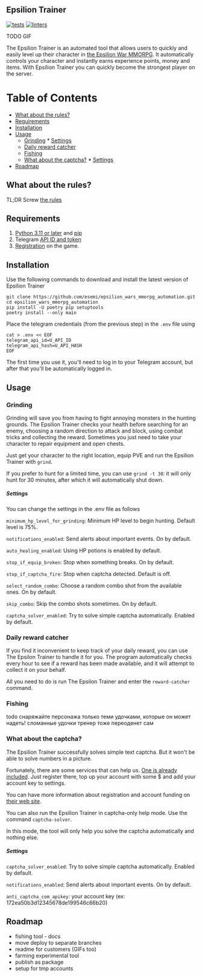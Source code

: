 Epsilion Trainer
---
[![tests](https://github.com/esemi/epsilion_wars_mmorpg_automation/actions/workflows/tests.yml/badge.svg?branch=master)](https://github.com/esemi/epsilion_wars_mmorpg_automation/actions/workflows/tests.yml)
[![linters](https://github.com/esemi/epsilion_wars_mmorpg_automation/actions/workflows/linters.yml/badge.svg?branch=master)](https://github.com/esemi/epsilion_wars_mmorpg_automation/actions/workflows/linters.yml)

TODO GIF

The Epsilion Trainer is an automated tool that allows users to quickly and easily level up their character in [the Epsilion War MMORPG](https://t.me/epsilionwarbot?start=ref-537453818).
It automatically controls your character and instantly earns experience points, money and items.
With Epsilion Trainer you can quickly become the strongest player on the server.

Table of Contents
=================

   * [What about the rules?](#what-about-the-rules)
   * [Requirements](#requirements)
   * [Installation](#installation)
   * [Usage](#usage)
      * [Grinding](#grinding)
            * [Settings](#settings)
      * [Daily reward catcher](#daily-reward-catcher)
      * [Fishing](#fishing)
      * [What about the captcha?](#what-about-the-captcha)
            * [Settings](#settings-1)
   * [Roadmap](#roadmap)


## What about the rules?
TL;DR Screw [the rules](https://teletype.in/@epsilionwar/HkPsNEfZL)


## Requirements
1. [Python 3.11 or later](https://www.python.org/downloads/) and [pip](https://pip.pypa.io/en/stable/installation/) 
2. Telegram [API ID and token](https://docs.telethon.dev/en/stable/basic/signing-in.html#signing-in)
3. [Registration](https://t.me/epsilionwarbot?start=ref-537453818) on the game.


## Installation
Use the following commands to download and install the latest version of Epsilion Trainer
```shell
git clone https://github.com/esemi/epsilion_wars_mmorpg_automation.git
cd epsilion_wars_mmorpg_automation
pip install -U poetry pip setuptools
poetry install --only main
```

Place the telegram credentials (from the previous step) in the `.env` file using
```shell
cat > .env << EOF
telegram_api_id=U_API_ID
telegram_api_hash=U_API_HASH
EOF
```
The first time you use it, you'll need to log in to your Telegram account, but after that you'll be automatically logged in.

## Usage
### Grinding
Grinding will save you from having to fight annoying monsters in the hunting grounds. 
The Epsilion Trainer checks your health before searching for an enemy, choosing a random direction to attack and block, using combat tricks and collecting the reward. 
Sometimes you just need to take your character to repair equipment and open chests.

Just get your character to the right location, equip PVE and run the Epsilion Trainer with `grind`. 

If you prefer to hunt for a limited time, you can use `grind -t 30`: it will only hunt for 30 minutes, after which it will automatically shut down.


##### Settings
You can change the settings in the .env file as follows

`minimum_hp_level_for_grinding`: Minimum HP level to begin hunting. Default level is 75%.

`notifications_enabled`: Send alerts about important events. On by default.

`auto_healing_enabled`: Using HP potions is enabled by default.

`stop_if_equip_broken`: Stop when something breaks. On by default.

`stop_if_captcha_fire`: Stop when captcha detected. Default is off.

`select_random_combo`: Choose a random combo shot from the available ones. On by default.

`skip_combo`: Skip the combo shots sometimes. On by default.

`captcha_solver_enabled`: Try to solve simple captcha automatically. Enabled by default.


### Daily reward catcher
If you find it inconvenient to keep track of your daily reward, you can use The Epsilon Trainer to handle it for you. 
The program automatically checks every hour to see if a reward has been made available, and it will attempt to collect it on your behalf. 

All you need to do is run The Epsilon Trainer and enter the `reward-catcher` command.


### Fishing
todo
снаряжайте персонажа только теми удочками, которые он может надеть!
сломанные удочки тренер тоже переоденет сам


### What about the captcha?
The Epsilion Trainer successfully solves simple text captcha. 
But it won't be able to solve numbers in a picture. 

Fortunately, there are some services that can help us. 
[One is already included](http://getcaptchasolution.com/r4gkdobk03). 
Just register there, top up your account with some $ and add your account key to settings.

You can have more information about registration and account funding on [their web site](http://getcaptchasolution.com/r4gkdobk03).   

You can also run the Epsilion Trainer in captcha-only help mode. Use the command `captcha-solver`.

In this mode, the tool will only help you solve the captcha automatically and nothing else.


##### Settings

`captcha_solver_enabled`: Try to solve simple captcha automatically. Enabled by default.

`notifications_enabled`: Send alerts about important events. On by default.

`anti_captcha_com_apikey`: your account key (ex: 172ea50b3d12345678de199546c66b20)


## Roadmap
- fishing tool - docs
- move deploy to separate branches
- readme for customers (GIFs too)
- farming experimental tool
- publish as package
- setup for tmp accounts
